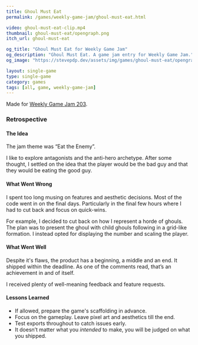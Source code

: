 ```yaml
---
title: Ghoul Must Eat
permalink: /games/weekly-game-jam/ghoul-must-eat.html

video: ghoul-must-eat-clip.mp4
thumbnail: ghoul-must-eat/opengraph.png
itch_url: ghoul-must-eat

og_title: "Ghoul Must Eat for Weekly Game Jam"
og_description: "Ghoul Must Eat. A game jam entry for Weekly Game Jam."
og_image: "https://stevepdp.dev/assets/img/games/ghoul-must-eat/opengraph.png"

layout: single-game
type: single-game
category: games
tags: [all, game, weekly-game-jam]
---
```


Made for <a href="https://itch.io/jam/weekly-game-jam-203" rel="noopener" target="_blank">Weekly Game Jam 203</a>.

### Retrospective

#### The Idea

The jam theme was &ldquo;Eat the Enemy&rdquo;.

I like to explore antagonists and the anti-hero archetype. After some thought, I settled on the idea that the player would be the bad guy and that they would be eating the good guy.

#### What Went Wrong

I spent too long musing on features and aesthetic decisions. Most of the code went in on the final days. Particularly in the final few hours where I had to cut back and focus on quick-wins.

For example, I decided to cut back on how I represent a horde of ghouls. The plan was to present the ghoul with child ghouls following in a grid-like formation. I instead opted for displaying the number and scaling the player.

#### What Went Well

Despite it&apos;s flaws, the product has a beginning, a middle and an end. It shipped within the deadline. As one of the comments read, that’s an achievement in and of itself.

I received plenty of well-meaning feedback and feature requests.

#### Lessons Learned

* If allowed, prepare the game&apos;s scaffolding in advance.
* Focus on the gameplay. Leave pixel art and aesthetics till the end.
* Test exports throughout to catch issues early.
* It doesn’t matter what you <em>intended</em> to make, you will be judged on what you shipped.
